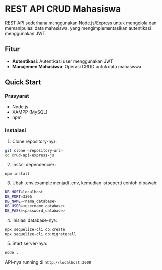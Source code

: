# REST API CRUD Mahasiswa

REST API sederhana menggunakan Node.js/Express untuk mengelola dan memanipulasi data mahasiswa, yang mengimplementasikan autentikasi menggunakan JWT.

## Fitur

- **Autentikasi**: Autentikasi user menggunakan JWT
- **Manajemen Mahasiswa**: Operasi CRUD untuk data mahasiswa

## Quick Start

### Prasyarat

- Node.js
- XAMPP (MySQL)
- npm

### Instalasi

1. Clone repository-nya:
```bash
git clone <repository-url>
cd crud-api-express-js
```

2. Install dependencies:
```bash
npm install
```

3. Ubah .env.example menjadi .env, kemudian isi seperti contoh dibawah:
```bash
DB_HOST=localhost
DB_PORT=3306
DB_NAME=<nama_database>
DB_USER=<username_database>
DB_PASS=<password_database>
```

4. Inisiasi database-nya:
```bash
npx sequelize-cli db:create
npx sequelize-cli db:migrate:all
```

5. Start server-nya:
```bash
node .
```

API-nya running di `http://localhost:3000`